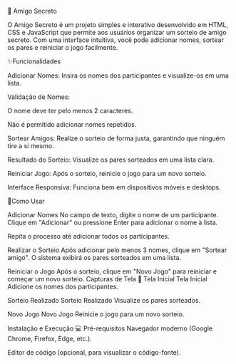 🎁 Amigo Secreto

O Amigo Secreto é um projeto simples e interativo desenvolvido em HTML, CSS e JavaScript que permite aos usuários organizar um sorteio de amigo secreto. Com uma interface intuitiva, você pode adicionar nomes, sortear os pares e reiniciar o jogo facilmente.

✨Funcionalidades

Adicionar Nomes: Insira os nomes dos participantes e visualize-os em uma lista.

Validação de Nomes:

O nome deve ter pelo menos 2 caracteres.

Não é permitido adicionar nomes repetidos.

Sortear Amigos: Realize o sorteio de forma justa, garantindo que ninguém tire a si mesmo.

Resultado do Sorteio: Visualize os pares sorteados em uma lista clara.

Reiniciar Jogo: Após o sorteio, reinicie o jogo para um novo sorteio.

Interface Responsiva: Funciona bem em dispositivos móveis e desktops.

🚀Como Usar

Adicionar Nomes No campo de texto, digite o nome de um participante.
Clique em "Adicionar" ou pressione Enter para adicionar o nome à lista.

Repita o processo até adicionar todos os participantes.

Realizar o Sorteio Após adicionar pelo menos 3 nomes, clique em "Sortear amigo".
O sistema exibirá os pares sorteados em uma lista.

Reiniciar o Jogo Após o sorteio, clique em "Novo Jogo" para reiniciar e começar um novo sorteio.
Capturas de Tela 📸 Tela Inicial Tela Inicial Adicione os nomes dos participantes.

Sorteio Realizado Sorteio Realizado Visualize os pares sorteados.

Novo Jogo Novo Jogo Reinicie o jogo para um novo sorteio.

Instalação e Execução 💻 Pré-requisitos Navegador moderno (Google Chrome, Firefox, Edge, etc.).

Editor de código (opcional, para visualizar o código-fonte).
